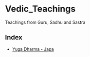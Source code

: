 # Vedic_Teachings
Teachings from Guru, Sadhu and Sastra

## Index
- [Yuga Dharma - Japa](Yuga_Dharma.md)
